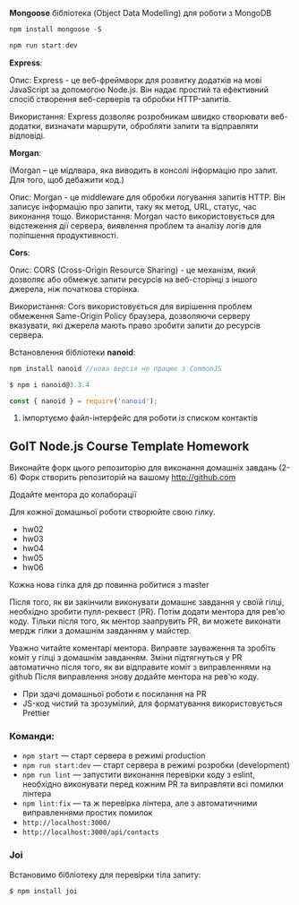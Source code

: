 **Mongoose**
бібліотека (Object Data Modelling) для роботи з MongoDB

```js
npm install mongoose -S

npm run start:dev
```

**Express**:

Опис: Express - це веб-фреймворк для розвитку додатків на мові JavaScript за допомогою Node.js. Він надає простий та ефективний спосіб створення веб-серверів та обробки HTTP-запитів.

Використання: Express дозволяє розробникам швидко створювати веб-додатки, визначати маршрути, обробляти запити та відправляти відповіді.

**Morgan**:

(Morgan – це мідлвара, яка виводить в консолі інформацію про запит. Для того, щоб дебажити код.)

Опис: Morgan - це middleware для обробки логування запитів HTTP. Він записує інформацію про запити, таку як метод, URL, статус, час виконання тощо.
Використання: Morgan часто використовується для відстеження дії сервера, виявлення проблем та аналізу логів для поліпшення продуктивності.

**Cors**:

Опис: CORS (Cross-Origin Resource Sharing) - це механізм, який дозволяє або обмежує запити ресурсів на веб-сторінці з іншого джерела, ніж початкова сторінка.

Використання: Cors використовується для вирішення проблем обмеження Same-Origin Policy браузера, дозволяючи серверу вказувати, які джерела мають право зробити запити до ресурсів сервера.

Встановлення бібліотеки **nanoid**:

```js
npm install nanoid //нова версія не працює з CommonJS

$ npm i nanoid@3.3.4

const { nanoid } = require('nanoid');
```

1. імпортуємо файл-інтерфейс для роботи із списком контактів

## GoIT Node.js Course Template Homework

Виконайте форк цього репозиторію для виконання домашніх завдань (2-6)
Форк створить репозиторій на вашому http://github.com

Додайте ментора до колаборації

Для кожної домашньої роботи створюйте свою гілку.

- hw02
- hw03
- hw04
- hw05
- hw06

Кожна нова гілка для др повинна робитися з master

Після того, як ви закінчили виконувати домашнє завдання у своїй гілці, необхідно зробити пулл-реквест (PR). Потім додати ментора для рев'ю коду. Тільки після того, як ментор заапрувить PR, ви можете виконати мердж гілки з домашнім завданням у майстер.

Уважно читайте коментарі ментора. Виправте зауваження та зробіть коміт у гілці з домашнім завданням. Зміни підтягнуться у PR автоматично після того, як ви відправите коміт з виправленнями на github
Після виправлення знову додайте ментора на рев'ю коду.

- При здачі домашньої роботи є посилання на PR
- JS-код чистий та зрозумілий, для форматування використовується Prettier

### Команди:

- `npm start` &mdash; старт сервера в режимі production
- `npm run start:dev` &mdash; старт сервера в режимі розробки (development)
- `npm run lint` &mdash; запустити виконання перевірки коду з eslint, необхідно виконувати перед кожним PR та виправляти всі помилки лінтера
- `npm lint:fix` &mdash; та ж перевірка лінтера, але з автоматичними виправленнями простих помилок
- `http://localhost:3000/`
- `http://localhost:3000/api/contacts`

### Joi

Встановимо бібліотеку для перевірки тіла запиту:

```js
$ npm install joi
```
